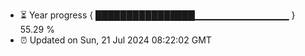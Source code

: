 - ⏳ Year progress { ████████████████▁▁▁▁▁▁▁▁▁▁▁▁▁▁ } 55.29 %
- ⏰ Updated on Sun, 21 Jul 2024 08:22:02 GMT

